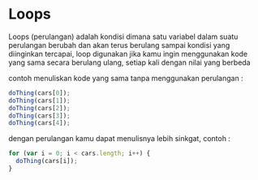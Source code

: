 # Loops

Loops (perulangan) adalah kondisi dimana satu variabel dalam suatu perulangan berubah dan akan terus berulang sampai kondisi yang diinginkan tercapai, loop digunakan jika kamu ingin menggunakan kode yang sama secara berulang ulang, setiap kali dengan nilai yang berbeda

contoh menuliskan kode yang sama tanpa menggunakan perulangan :

```javascript
doThing(cars[0]);
doThing(cars[1]);
doThing(cars[2]);
doThing(cars[3]);
doThing(cars[4]);
```

dengan perulangan kamu dapat menulisnya lebih sinkgat, contoh :

```javascript
for (var i = 0; i < cars.length; i++) {
  doThing(cars[i]);
}
```
